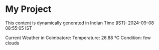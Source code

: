 # My Project

This content is dynamically generated in Indian Time (IST): 2024-09-08 08:55:05 IST


Current Weather in Coimbatore:
Temperature: 26.88 °C
Condition: few clouds
